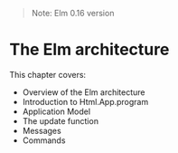 > Note: Elm 0.16 version

# The Elm architecture

This chapter covers:

- Overview of the Elm architecture
- Introduction to Html.App.program
- Application Model
- The update function
- Messages
- Commands
